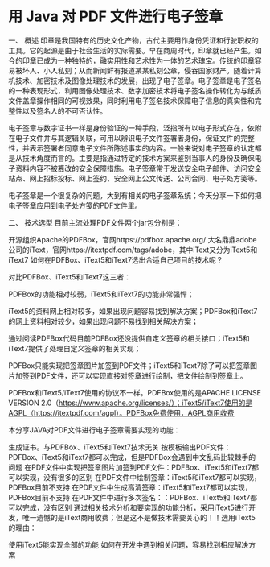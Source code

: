 # 用 Java 对 PDF 文件进行电子签章
一、 概述
印章是我国特有的历史文化产物，古代主要用作身份凭证和行驶职权的工具。它的起源是由于社会生活的实际需要。早在商周时代，印章就已经产生。如今的印章已成为一种独特的，融实用性和艺术性为一体的艺术瑰宝。传统的印章容易被坏人、小人私刻；从而新闻鲜有报道某某私刻公章，侵吞国家财产。随着计算机技术、加密技术及图像处理技术的发展，出现了电子签章。电子签章是电子签名的一种表现形式，利用图像处理技术、数字加密技术将电子签名操作转化为与纸质文件盖章操作相同的可视效果，同时利用电子签名技术保障电子信息的真实性和完整性以及签名人的不可否认性。

电子签章与数字证书一样是身份验证的一种手段，泛指所有以电子形式存在，依附在电子文件并与其逻辑关联，可用以辨识电子文件签署者身份，保证文件的完整性，并表示签署者同意电子文件所陈述事实的内容。一般来说对电子签章的认定都是从技术角度而言的。主要是指通过特定的技术方案来鉴别当事人的身份及确保电子资料内容不被篡改的安全保障措施。电子签章常于发送安全电子邮件、访问安全站点、网上招标投标、网上签约、安全网上公文传送、公司合同、电子处方笺等。

电子签章是一个很复杂的问题，大到有相关的电子签章系统；今天分享一下如何把电子签章应用到电子处方笺的PDF文件里。

二、 技术选型
目前主流处理PDF文件两个jar包分别是：

开源组织Apache的PDFBox，官网https://pdfbox.apache.org/
大名鼎鼎adobe公司的iText，官网https://itextpdf.com/tags/adobe，其中iText又分为iText5和iText7
如何在PDFBox、iText5和iText7选出合适自己项目的技术呢？

对比PDFBox、iText5和iText7这三者：

PDFBox的功能相对较弱，iText5和iText7的功能非常强悍；

iText5的资料网上相对较多，如果出现问题容易找到解决方案；PDFBox和iText7的网上资料相对较少，如果出现问题不易找到相关解决方案；

通过阅读PDFBox代码目前PDFBox还没提供自定义签章的相关接口；iText5和iText7提供了处理自定义签章的相关实现；

PDFBox只能实现把签章图片加签到PDF文件；iText5和iText7除了可以把签章图片加签到PDF文件，还可以实现直接对签章进行绘制，把文件绘制到签章上。

PDFBox和iText5/iText7使用的协议不一样。PDFBox使用的是APACHE LICENSE VERSION 2.0（https://www.apache.org/licenses/）；iText5/iText7使用的是AGPL（https://itextpdf.com/agpl）。PDFBox免费使用，AGPL商用收费

本分享JAVA对PDF文件进行电子签章需要实现的功能：

生成证书。与PDFBox、iText5和iText7技术无关
按模板输出PDF文件：PDFBox、iText5和iText7都可以完成，但是PDFBox会遇到中文乱码比较棘手的问题
在PDF文件中实现把签章图片加签到PDF文件：PDFBox、iText5和iText7都可以实现，没有很多的区别
在PDF文件中绘制签章：iText5和iText7都可以实现，PDFBox目前不支持
在PDF文件中生成高清签章：iText5和iText7都可以实现，PDFBox目前不支持
在PDF文件中进行多次签名：：PDFBox、iText5和iText7都可以完成，没有区别
通过相关技术分析和要实现的功能分析，采用iText5进行开发，唯一遗憾的是iText商用收费；但是这不是做技术需要关心的！！选用iText5的理由：

使用iText5能实现全部的功能
如何在开发中遇到相关问题，容易找到相应解决方案

